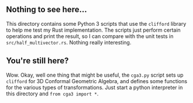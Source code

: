 ## Nothing to see here...

This directory contains some Python 3 scripts that use the `clifford` library
to help me test my Rust implementation. The scripts just perform certain
operations and print the result, so I can compare with the unit tests
in `src/half_multivector.rs`. Nothing really interesting.

## You're still here?

Wow. Okay, well one thing that might be useful, the `cga3.py` script sets
up `clifford` for 3D Conformal Geometric Algebra, and defines some functions
for the various types of transformations. Just start a python interpreter
in this directory and `from cga3 import *`.